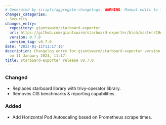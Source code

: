 ```yaml
---
# Generated by scripts/aggregate-changelogs. WARNING: Manual edits to this files will be overwritten.
changes_categories:
- Security
changes_entry:
  repository: giantswarm/starboard-exporter
  url: https://github.com/giantswarm/starboard-exporter/blob/master/CHANGELOG.md#070---2023-01-11
  version: 0.7.0
  version_tag: v0.7.0
date: '2023-01-11T11:17:16'
description: Changelog entry for giantswarm/starboard-exporter version 0.7.0, published
  on 11 January 2023, 11:17.
title: starboard-exporter release v0.7.0
---
```


### Changed
- Replaces starboard library with trivy-operator library.
- Removes CIS benchmarks & reporting capabilities.
### Added
- Add Horizontal Pod Autoscaling based on Prometheus scrape times.
